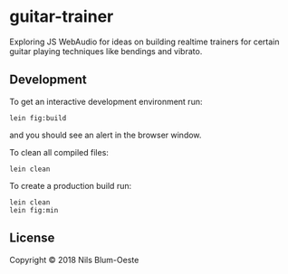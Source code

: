 # guitar-trainer

Exploring JS WebAudio for ideas on building realtime trainers for certain guitar
playing techniques like bendings and vibrato.

## Development

To get an interactive development environment run:

    lein fig:build

and you should see an alert in the browser window.

To clean all compiled files:

	lein clean

To create a production build run:

	lein clean
	lein fig:min


## License

Copyright © 2018 Nils Blum-Oeste
